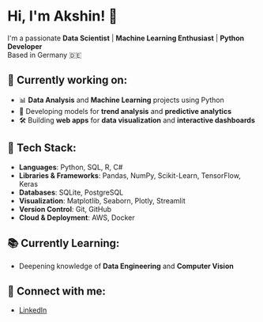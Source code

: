 # Hi, I'm Akshin! 👋

I'm a passionate **Data Scientist** | **Machine Learning Enthusiast** | **Python Developer**  
Based in Germany 🇩🇪

## 💼 Currently working on:
- 📊 **Data Analysis** and **Machine Learning** projects using Python
- 🧠 Developing models for **trend analysis** and **predictive analytics**
- 🛠 Building **web apps** for **data visualization** and **interactive dashboards**

## 🔧 Tech Stack:
- **Languages**: Python, SQL, R, C#
- **Libraries & Frameworks**: Pandas, NumPy, Scikit-Learn, TensorFlow, Keras
- **Databases**: SQLite, PostgreSQL
- **Visualization**: Matplotlib, Seaborn, Plotly, Streamlit
- **Version Control**: Git, GitHub
- **Cloud & Deployment**: AWS, Docker

## 📚 Currently Learning:
- Deepening knowledge of **Data Engineering** and **Computer Vision**

## 🔗 Connect with me:
- [LinkedIn](https://www.linkedin.com/in/ayygee24/)
